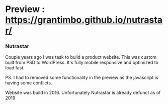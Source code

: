 # Preview : https://grantimbo.github.io/nutrastar/ #
### Nutrastar ###

Couple years ago I was task to build a product website. This was custom built from PSD to WordPress. It's fully mobile responsive and optimized to load fast.

PS. I had to removed some functionality in the preview as the javascript is having some conflicts.

Website was build in 2016. Unfortunately Nutrastar is already defunct as of 2019
